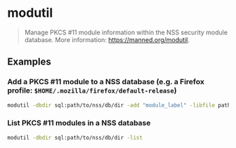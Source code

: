 # modutil

> Manage PKCS #11 module information within the NSS security module database. More information: <https://manned.org/modutil>.

## Examples

### Add a PKCS #11 module to a NSS database (e.g. a Firefox profile: `$HOME/.mozilla/firefox/default-release`)

```bash
modutil -dbdir sql:path/to/nss/db/dir -add "module_label" -libfile path/to/pkcs11_mod.so
```

### List PKCS #11 modules in a NSS database

```bash
modutil -dbdir sql:path/to/nss/db/dir -list
```
